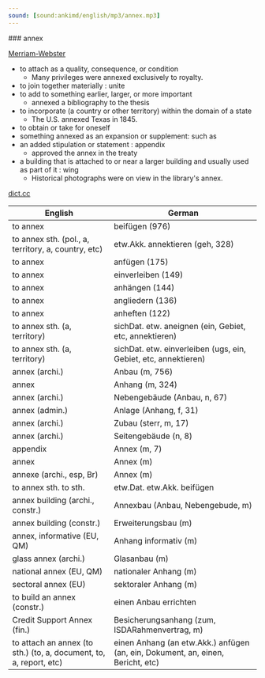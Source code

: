 ```yaml
---
sound: [sound:ankimd/english/mp3/annex.mp3]
---
```


\### annex

[Merriam-Webster](https://www.merriam-webster.com/dictionary/annex)

- to attach as a quality, consequence, or condition
    - Many privileges were annexed exclusively to royalty.
- to join together materially : unite
- to add to something earlier, larger, or more important
    - annexed a bibliography to the thesis
- to incorporate (a country or other territory) within the domain of a state
    - The U.S. annexed Texas in 1845.
- to obtain or take for oneself
- something annexed as an expansion or supplement: such as
- an added stipulation or statement : appendix
    - approved the annex in the treaty
- a building that is attached to or near a larger building and usually used as part of it : wing
    - Historical photographs were on view in the library's annex.

[dict.cc](https://www.dict.cc/annex)

| English        | German       |
| -------------- | ------------ |
| to annex | beifügen (976) |
| to annex sth. (pol., a, territory, a, country, etc) | etw.Akk. annektieren (geh, 328) |
| to annex | anfügen (175) |
| to annex | einverleiben (149) |
| to annex | anhängen (144) |
| to annex | angliedern (136) |
| to annex | anheften (122) |
| to annex sth. (a, territory) | sichDat. etw. aneignen (ein, Gebiet, etc, annektieren) |
| to annex sth. (a, territory) | sichDat. etw. einverleiben (ugs, ein, Gebiet, etc, annektieren) |
| annex (archi.) | Anbau (m, 756) |
| annex | Anhang (m, 324) |
| annex (archi.) | Nebengebäude (Anbau, n, 67) |
| annex (admin.) | Anlage (Anhang, f, 31) |
| annex (archi.) | Zubau (sterr, m, 17) |
| annex (archi.) | Seitengebäude (n, 8) |
| appendix | Annex (m, 7) |
| annex | Annex (m) |
| annexe (archi., esp, Br) | Annex (m) |
| to annex sth. to sth. | etw.Dat. etw.Akk. beifügen |
| annex building (archi., constr.) | Annexbau (Anbau, Nebengebude, m) |
| annex building (constr.) | Erweiterungsbau (m) |
| annex, informative (EU, QM) | Anhang informativ (m) |
| glass annex (archi.) | Glasanbau (m) |
| national annex (EU, QM) | nationaler Anhang (m) |
| sectoral annex (EU) | sektoraler Anhang (m) |
| to build an annex (constr.) | einen Anbau errichten |
| Credit Support Annex <CSA> (fin.) | Besicherungsanhang (zum, ISDARahmenvertrag, m) |
| to attach an annex (to sth.) (to, a, document, to, a, report, etc) | einen Anhang (an etw.Akk.) anfügen (an, ein, Dokument, an, einen, Bericht, etc) |
